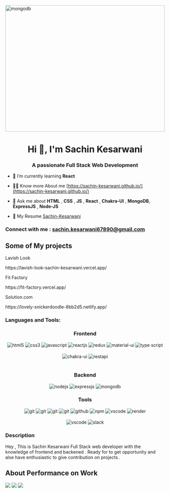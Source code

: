<img src="https://i.pinimg.com/originals/2f/f4/28/2ff428006f3ade5f10beac69372062ab.gif" alt="mongodb" width="100%" height="400" style="margin:auto,align:center"/>
<h1 align="center">Hi 👋, I'm Sachin Kesarwani</h1>
<h3 align="center">A passionate Full Stack Web Development </h3>

- 🌱 I’m currently learning **React**

- 👨‍💻 Know more About me [https://sachin-kesarwani.github.io/](https://sachin-kesarwani.github.io/)

- 💬 Ask me about  **HTML** , **CSS** , **JS** , **React**  , **Chakra-UI** , **MongoDB**, **ExpressJS** , **Node-JS**
- 📄 My Resume <a href="https://drive.google.com/file/d/1zztPdp7ZZE-dTh7X4-V7oOVyuHH7TVXH/view?usp=share_link">Sachin-Kesarwani</a>

<h3 align="left">Connect with me : <a href="#">sachin.kesarwani67890@gmail.com</a></h3>
<p align="left">
</p>
<h2>Some of My projects</h2>
<p>Lavish Look</p>https://lavish-look-sachin-kesarwani.vercel.app/<br>
<p>Fit Factory</p>https://fit-factory.vercel.app/
<p>Solution.com</p>https://lovely-snickerdoodle-8bb2d5.netlify.app/
<h3 align="left">Languages and Tools:</h3>

 <div align="center"><h3 align="center">Frontend</h3>
<img src="https://img.shields.io/badge/html5-%23E34F26.svg?style=for-the-badge&logo=html5&logoColor=white" align="center" alt="html5">
<img src = "https://img.shields.io/badge/css3-%231572B6.svg?style=for-the-badge&logo=css3&logoColor=white" align="center" alt="css3">
<img src ="https://img.shields.io/badge/javascript-%23323330.svg?style=for-the-badge&logo=javascript&logoColor=%23F7DF1E" align="center" alt="javascript">
<img src="https://img.shields.io/badge/React-20232A?style=for-the-badge&logo=react&logoColor=61DAFB"  align="center" alt="reactjs" />
<img src="https://img.shields.io/badge/Redux-593D88?style=for-the-badge&logo=redux&logoColor=white"  align="center" alt="redux" />
<img src="https://img.shields.io/badge/Material%20UI-007FFF?style=for-the-badge&logo=mui&logoColor=white"  align="center" alt="material-ui"/>
 <img src="https://img.shields.io/badge/typescript-%23007ACC.svg?style=for-the-badge&logo=typescript&logoColor=white"  align="center" alt="type script"/>
<br/>
<br/>
  <img src = "https://img.shields.io/badge/chakra ui-%234ED1C5.svg?style=for-the-badge&logo=chakraui&logoColor=white" align="center" alt="chakra-ui"/>
  <img src="https://img.shields.io/badge/rest api-%23000000.svg?style=for-the-badge&logo=flask&logoColor=white" align="center" alt="restapi"/>
  
</div>
 <br/>
  <div align="center"><h3 align="center">Backend</h3> 
<img src="https://img.shields.io/badge/Node.js-339933?style=for-the-badge&logo=nodedotjs&logoColor=white" align="center" alt="nodejs" />
<img src="https://img.shields.io/badge/Express.js-000000?style=for-the-badge&logo=express&logoColor=white" align="center" alt="expressjs"/>
<img src="https://img.shields.io/badge/MongoDB-4EA94B?style=for-the-badge&logo=mongodb&logoColor=white" align="center" alt="mongodb"/>
 </div>
 
 <div align="center"><h3 align="center">Tools</h3> 
  <img src="https://img.shields.io/badge/heroku-%23430098.svg?style=for-the-badge&logo=heroku&logoColor=white" align="center" alt="git"/>
<img src="https://img.shields.io/badge/netlify-%23000000.svg?style=for-the-badge&logo=netlify&logoColor=#00C7B7" align="center" alt="git"/>
   <img src="https://img.shields.io/badge/vercel-%23000000.svg?style=for-the-badge&logo=vercel&logoColor=whit" align="center" alt="git"/>
   <img src="https://img.shields.io/badge/Git-f44d27?style=for-the-badge&logo=git&logoColor=white"  align="center" alt="git"/>
   <img src="https://img.shields.io/badge/GitHub-100000?style=for-the-badge&logo=github&logoColor=white"  align="center" alt="github"/>
   <img src = "https://img.shields.io/badge/NPM-%23000000.svg?style=for-the-badge&logo=npm&logoColor=white" align="center" alt="npm">
   <img src="https://img.shields.io/badge/Visual%20Studio-5C2D91.svg?style=for-the-badge&logo=visual-studio&logoColor=white"  align="center" alt="vscode"/>
   <img src ="https://img.shields.io/badge/Postman-FF6C37?style=for-the-badge&logo=postman&logoColor=white" align="center" alt="render">
     <br />
     <br />
   <img src="https://img.shields.io/badge/Visual%20Studio-5C2D91.svg?style=for-the-badge&logo=visual-studio&logoColor=white"  align="center" alt="vscode"/>
   <img src="https://img.shields.io/badge/Slack-4A154B?style=for-the-badge&logo=slack&logoColor=white" align="center" alt="slack"/>
 </div>



<h3 align="left">Description </h3>
<p>Hey , This is Sachin Kesarwani Full Stack web developer  with the knowledge of frontend and backened . Ready for to get opportunity and alse have enthusiastic to give contribution on projects .  </p>
<h2>About Performance on Work</h2>
<img src="https://github-readme-streak-stats.herokuapp.com/?user=Sachin-Kesarwani&theme=onedark&hide_border=true&date_format=M%20j%5B%2C%20Y%5D&mode=weekly"/>
<img src="https://github-readme-stats.vercel.app/api/top-langs/?username=Sachin-Kesarwani&layout=compact"/>
<img src="https://github-readme-stats.vercel.app/api?username=Sachin-Kesarwani&show_icons=true&theme=radical"/>
